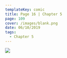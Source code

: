 ```yaml
---
templateKey: comic
title: Page 16 | Chapter 5
page: 109
cover: /images/blank.png
date: 06/10/2019
tags:
  - Chapter 5
---
```

![](/images/0109-c5-p16.png)
